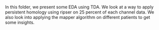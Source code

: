 In this folder, we present some EDA using TDA. We look at a way to apply persistent homology using ripser on 25 percent of each channel data. We also look into applying the mapper algorithm on different patients to get some insights.
